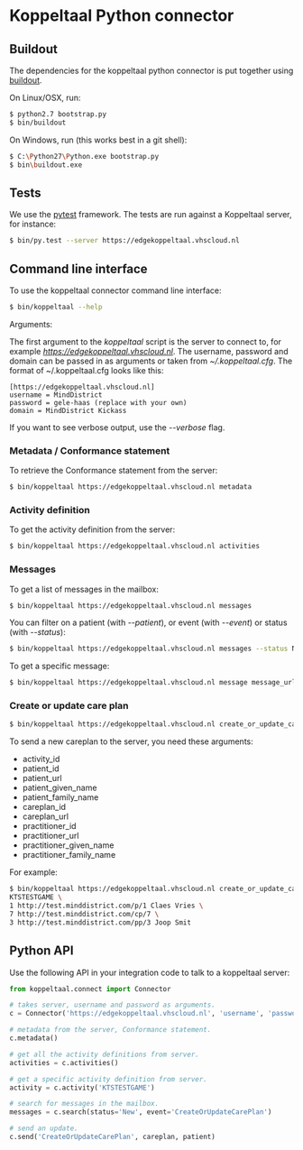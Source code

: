 # Koppeltaal Python connector

## Buildout

The dependencies for the koppeltaal python connector is put together using [buildout].

On Linux/OSX, run:

```sh
$ python2.7 bootstrap.py
$ bin/buildout
```

On Windows, run (this works best in a git shell):

```sh
$ C:\Python27\Python.exe bootstrap.py
$ bin\buildout.exe
```

## Tests

We use the [pytest] framework. The tests are run against a Koppeltaal server, for instance:

```sh
$ bin/py.test --server https://edgekoppeltaal.vhscloud.nl
```

## Command line interface

To use the koppeltaal connector command line interface:

```sh
$ bin/koppeltaal --help
```

Arguments:

The first argument to the *koppeltaal* script is the server to connect to, for
example *https://edgekoppeltaal.vhscloud.nl*. The username, password and
domain can be passed in as arguments or taken from *~/.koppeltaal.cfg*. The
format of ~/.koppeltaal.cfg looks like this:

```
[https://edgekoppeltaal.vhscloud.nl]
username = MindDistrict
password = gele-haas (replace with your own)
domain = MindDistrict Kickass
```

If you want to see verbose output, use the *--verbose* flag.

### Metadata / Conformance statement

To retrieve the Conformance statement from the server:

```sh
$ bin/koppeltaal https://edgekoppeltaal.vhscloud.nl metadata
```

### Activity definition

To get the activity definition from the server:

```sh
$ bin/koppeltaal https://edgekoppeltaal.vhscloud.nl activities
```

### Messages

To get a list of messages in the mailbox:

```sh
$ bin/koppeltaal https://edgekoppeltaal.vhscloud.nl messages
```

You can filter on a patient (with *--patient*), or event (with
*--event*) or status (with *--status*):

```sh
$ bin/koppeltaal https://edgekoppeltaal.vhscloud.nl messages --status New --event CreateOrUpdateCarePlan
```

To get a specific message:

```sh
$ bin/koppeltaal https://edgekoppeltaal.vhscloud.nl message message_url
```

### Create or update care plan

```sh
$ bin/koppeltaal https://edgekoppeltaal.vhscloud.nl create_or_update_care_plan --help
```

To send a new careplan to the server, you need these arguments:

- activity_id
- patient_id
- patient_url
- patient_given_name
- patient_family_name
- careplan_id
- careplan_url
- practitioner_id
- practitioner_url
- practitioner_given_name
- practitioner_family_name

For example:

```sh
$ bin/koppeltaal https://edgekoppeltaal.vhscloud.nl create_or_update_care_plan \
KTSTESTGAME \
1 http://test.minddistrict.com/p/1 Claes Vries \
7 http://test.minddistrict.com/cp/7 \
3 http://test.minddistrict.com/pp/3 Joop Smit
```

## Python API

Use the following API in your integration code to talk to a koppeltaal server:

```python
from koppeltaal.connect import Connector

# takes server, username and password as arguments.
c = Connector('https://edgekoppeltaal.vhscloud.nl', 'username', 'password', 'domain')

# metadata from the server, Conformance statement.
c.metadata()

# get all the activity definitions from server.
activities = c.activities()

# get a specific activity definition from server.
activity = c.activity('KTSTESTGAME')

# search for messages in the mailbox.
messages = c.search(status='New', event='CreateOrUpdateCarePlan')

# send an update.
c.send('CreateOrUpdateCarePlan', careplan, patient)
```

[buildout]: http://www.buildout.org
[pytest]: https://pytest.org
